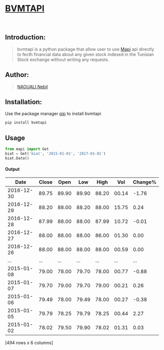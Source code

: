 # [BVMTAPI](https://bvmtapi.herokuapp.com/)
<br>

## Introduction:
> bvmtapi is a python package that allow user to use [Mapi](https://bvmtapi.herokuapp.com/) api directly to fecth financial data about any given stock indexed in the Tunisian Stock exchange without writing any requests.

## Author:
> [NAOUALI Nebil](https://www.linkedin.com/in/noualinebil/)

## Installation:
Use the package manager [pip](https://pypi.org/project/bvmtapi/) to install bvmtapi
 ```bash
 pip install bvmtapi
 ```
## Usage
 ```python
 from mapi import Get
 biat = Get('biat', '2015-01-01', '2017-01-01')
 biat.Data()
 ```
#### Output

| Date       | Close | Open   |  Low  |  High | Vol   |Change% |
| ---------- | ----- | ------ | ----- | ----- | ----- | ------ |    
| 2016-12-30 | 89.75 |  89.90 | 89.90 | 88.20 | 00.14 | -1.76  |
| 2016-12-29 | 88.20 |  88.00 | 88.20 | 88.00 | 15.75 |  0.24  |
| 2016-12-28 | 87.99 |  88.00 | 88.00 | 87.99 | 10.72 | -0.01  |
| 2016-12-27 | 88.00 |  88.00 | 88.00 | 86.00 | 01.30 |  0.00  |
| 2016-12-26 | 88.00 |  88.00 | 88.00 | 88.00 | 00.59 |  0.00  |
|     ...    |  ...  |   ...  |  ...  |  ...  |  ...  |  ...   |
| 2015-01-08 | 79.00 |  78.00 | 79.70 | 78.00 | 00.77 | -0.88  |
| 2015-01-07 | 79.70 |  79.00 | 79.70 | 79.00 | 00.21 |  0.26  |
| 2015-01-06 | 79.49 |  78.00 | 79.49 | 78.00 | 00.27 | -0.38  |
| 2015-01-05 | 79.79 |  78.25 | 79.79 | 78.25 | 00.44 |  2.27  |
| 2015-01-02 | 78.02 |  79.50 | 79.90 | 78.02 | 01.31 |  0.03  |

[494 rows x 6 columns]

